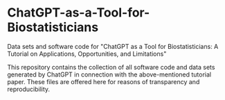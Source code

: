 # ChatGPT-as-a-Tool-for-Biostatisticians
Data sets and software code for "ChatGPT as a Tool for Biostatisticians: A Tutorial on Applications, Opportunities, and Limitations"

This repository contains the collection of all software code and data sets generated by ChatGPT in connection with the above-mentioned tutorial paper.
These files are offered here for reasons of transparency and reproducibility.
